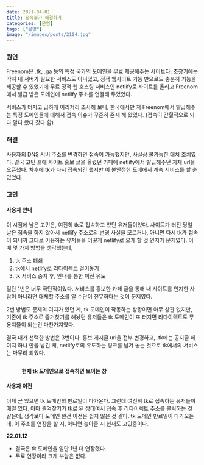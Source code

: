 ```yaml
---
date: 2021-04-01
title: 접속불가 해결하기
categories: [운영]
tags: ["운영"]
image: "/images/posts/2104.jpg"
---
```



### 원인

Freenom은 .tk, .ga 등의 특정 국가의 도메인을 무료 제공해주는 사이트다. 초창기에는 딱히 내 서버가 필요한 서비스도 아니었고, 정적 웹사이트 기능 만으로도 충분히 기능을 제공할 수 있었기에 무료 정적 웹 호스팅 서비스인 netlify로 사이트를 올리고 Freenom에서 발급 받은 도메인에 netlify 주소를 연결해 두었었다.

서비스가 터지고 급하게 이리저리 조사해 보니, 한국에서만 저 Freenom에서 발급해주는 특정 도메인들에 대해서 접속 이슈가 꾸준히 존재 해 왔었다. (접속이 간헐적으로 되다 말다 왔다 갔다 함)

### 해결

사용자의 DNS 서버 주소를 변경하면 접속이 가능했지만, 사실상 불가능한 대처 조치였다. 결국 고민 끝에 사이트 홍보 글을 올렸던 카페에 netlify에서 발급해주던 자체 url을 오픈했다. 차후에 tk가 다시 접속되긴 했지만 이 불안정한 도메에서 계속 서비스를 할 순 없었다.

### 고민

#### 사용자 안내

이 시점에 남은 고민은, 여전히 tk로 접속하고 있던 유저들이었다. 사이트가 터진 당일 날은 접속을 하지 않아서 netlify 주소로의 변경 사실을 모르거나, 아니면 다시 tk가 접속이 되니까 그대로 이용하는 유저들을 어떻게 netlify로 오게 할 것 인지가 문제였다. 이때 몇 가지 방법을 생각했는데,

1. tk 주소 폐쇄
2. tk에서 netlify로 리다이렉트 걸어놓기
3. tk 서비스 중지 후, 안내를 통한 이전 유도

일단 1번은 너무 극단적이었다. 서비스를 홍보한 카페 글을 통해 내 사이트를 인지한 사람이 아니라면 대체할 주소를 알 수단이 전무하다는 것이 문제였다.

2번 방법도 문제의 여지가 있던 게, tk 도메인이 작동하는 상황이면 아무 상관 없지만, 기존에 tk 주소로 즐겨찾기를 해놨던 유저들은 tk 도메인이 또 터지면 리다이렉트도 무용지물이 되는건 마찬가지였다.

결국 내가 선택한 방법은 3번이다. 홍보 게시글 url을 전부 변경하고, .tk에는 공지글 페이지 하나 만을 남긴 채, netlify로의 유도하는 링크를 남겨 놓는 것으로 tk에서의 서비스는 마무리 되었다.

<figure><img src="https://user-images.githubusercontent.com/59993347/140634750-c543c8ba-2d33-4843-89ce-e1ecf6945f2c.png" alt=""><figcaption><p><strong>현재 tk 도메인으로 접속하면 보이는 창</strong></p></figcaption></figure>

#### 사용자 이전

이제 곧 있으면 tk 도메인의 만료일이 다가온다. 그런데 여전히 tk로 접속하는 유저들이 매일 있다. 아마 즐겨찾기가 tk로 된 상태여서 접속 후 리다이렉트 주소를 클릭하는 것 같은데, 생각보다 도메인 완전 이전은 쉽지 않은 것 같다. tk 도메인 만료일이 다가오는데, 이 주소를 연장을 할 지, 아니면 놓아줄 지 현재도 고민중이다.

**22.01.12**

* 결국은 tk 도메인을 일단 1년 더 연장했다.
* 무료 연장이라 크게 부담은 없다.